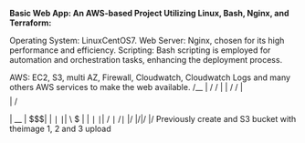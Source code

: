 **Basic Web App: An AWS-based Project Utilizing Linux, Bash, Nginx, and Terraform:**

Operating System: LinuxCentOS7.
Web Server: Nginx, chosen for its high performance and efficiency.
Scripting: Bash scripting is employed for automation and orchestration tasks, enhancing the deployment process.

AWS: EC2, S3, multi AZ, Firewall, Cloudwatch, Cloudwatch Logs and many others AWS services to make the web available.
/__ | 
/
/
| \| 
/
/
| $$$$$$$$| 
/

| __ | $$$|
| 
∣
∣| \ $ | | 
∣
∣| 
\/
∣
\/∣
|/ |/|/ |/
Previously create and S3 bucket with theimage 1, 2 and 3 upload

